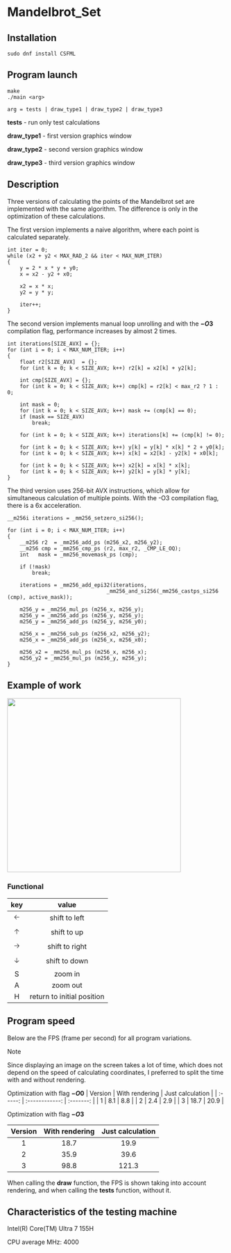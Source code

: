 # Mandelbrot_Set

## Installation
```
sudo dnf install CSFML
```
## Program launch
```
make
./main <arg>
```
```
arg = tests | draw_type1 | draw_type2 | draw_type3
```
**tests** - run only test calculations

**draw_type1** - first version graphics window

**draw_type2** - second version graphics window

**draw_type3** - third version graphics window

## Description

Three versions of calculating the points of the Mandelbrot set are implemented with the same algorithm. The difference is only in the optimization of these calculations.

The first version implements a naive algorithm, where each point is calculated separately.
```
int iter = 0;
while (x2 + y2 < MAX_RAD_2 && iter < MAX_NUM_ITER) 
{
    y = 2 * x * y + y0;
    x = x2 - y2 + x0;

    x2 = x * x;
    y2 = y * y;

    iter++;
}
```

The second version implements manual loop unrolling and with the **$-O3$** compilation flag, performance increases by almost 2 times.
```
int iterations[SIZE_AVX] = {};
for (int i = 0; i < MAX_NUM_ITER; i++)
{
    float r2[SIZE_AVX]  = {};
    for (int k = 0; k < SIZE_AVX; k++) r2[k] = x2[k] + y2[k];

    int cmp[SIZE_AVX] = {};
    for (int k = 0; k < SIZE_AVX; k++) cmp[k] = r2[k] < max_r2 ? 1 : 0;

    int mask = 0;
    for (int k = 0; k < SIZE_AVX; k++) mask += (cmp[k] == 0);                
    if (mask == SIZE_AVX)
        break;
        
    for (int k = 0; k < SIZE_AVX; k++) iterations[k] += (cmp[k] != 0);

    for (int k = 0; k < SIZE_AVX; k++) y[k] = y[k] * x[k] * 2 + y0[k];
    for (int k = 0; k < SIZE_AVX; k++) x[k] = x2[k] - y2[k] + x0[k];

    for (int k = 0; k < SIZE_AVX; k++) x2[k] = x[k] * x[k];
    for (int k = 0; k < SIZE_AVX; k++) y2[k] = y[k] * y[k];
}
```

The third version uses 256-bit AVX instructions, which allow for simultaneous calculation of multiple points. With the -O3 compilation flag, there is a 6x acceleration.
```
__m256i iterations = _mm256_setzero_si256();

for (int i = 0; i < MAX_NUM_ITER; i++)
{
    __m256 r2  = _mm256_add_ps (m256_x2, m256_y2);
    __m256 cmp = _mm256_cmp_ps (r2, max_r2, _CMP_LE_OQ);
    int   mask = _mm256_movemask_ps (cmp);
    
    if (!mask)
        break;
        
    iterations = _mm256_add_epi32(iterations, 
                                _mm256_and_si256(_mm256_castps_si256 (cmp), active_mask));

    m256_y = _mm256_mul_ps (m256_x, m256_y);
    m256_y = _mm256_add_ps (m256_y, m256_y);
    m256_y = _mm256_add_ps (m256_y, m256_y0);

    m256_x = _mm256_sub_ps (m256_x2, m256_y2);
    m256_x = _mm256_add_ps (m256_x, m256_x0);

    m256_x2 = _mm256_mul_ps (m256_x, m256_x);
    m256_y2 = _mm256_mul_ps (m256_y, m256_y);
}
```


## Example of work

<img src="./gif/example.gif" width="400" height="400"/>

### Functional

| key | value |
| :-: | :---: |
| 🡠 | shift to left  |
| 🡡 | shift to up |
| 🡢 | shift to right |
| 🡣 | shift to down |
| S | zoom in |
| A | zoom out |
| H | return to initial position |

## Program speed

Below are the FPS (frame per second) for all program variations.

> [!Note]
> Since displaying an image on the screen takes a lot of time, which does not depend on the speed of calculating coordinates, I preferred to split the time with and without rendering.

Optimization with flag **$-O0$**
| Version | With rendering | Just calculation | 
| :-----: | :------------: | :-------: |
| 1       |       8.1      |   8.8     |
| 2       |       2.4      |   2.9     |
| 3       |       18.7     |   20.9    |

Optimization with flag **$-O3$** 

| Version | With rendering | Just calculation | 
| :-----: | :------------: | :-------: |
| 1       |        18.7    |      19.9 |
| 2       |        35.9    |      39.6 |
| 3       |        98.8    |      121.3|

When calling the **draw** function, the FPS is shown taking into account rendering, and when calling the **tests** function, without it.

## Characteristics of the testing machine

Intel(R) Core(TM) Ultra 7 155H

CPU average MHz: 4000


